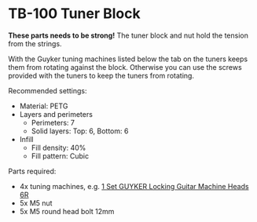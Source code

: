 # TB-100 Tuner Block

**These parts needs to be strong!** The tuner block and nut hold the tension from the strings.

With the Guyker tuning machines listed below the tab on the tuners keeps them from rotating against the block. Otherwise you can use the screws provided with the tuners to keep the tuners from rotating.

Recommended settings:
  - Material: PETG
  - Layers and perimeters
    - Perimeters: 7
    - Solid layers: Top: 6, Bottom: 6
  - Infill
    - Fill density: 40%
    - Fill pattern: Cubic

Parts required:
  - 4x tuning machines, e.g. [1 Set GUYKER Locking Guitar Machine Heads 6R](https://www.aliexpress.com/item/1005008338893519.html)
  - 5x M5 nut
  - 5x M5 round head bolt 12mm
